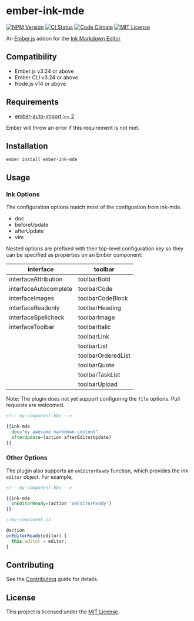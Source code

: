 ember-ink-mde
====================================================================================

[![NPM Version][npm-badge]][npm-badge-url]
[![CI Status][ci-badge]][ci-badge-url]
[![Code Climate][codeclimate-badge]][codeclimate-badge-url]
[![MIT License][license-badge]][license-badge-url]

[npm-badge]: https://img.shields.io/npm/v/ember-ink-mde
[npm-badge-url]: https://www.npmjs.com/package/ember-ink-mde
[ci-badge]: https://github.com/malgasm/ember-ink-mde/workflows/CI/badge.svg
[ci-badge-url]: https://github.com/malgasm/ember-ink-mde/actions?query=workflow%3ACI
[codeclimate-badge]: https://codeclimate.com/github/malgasm/ember-ink-mde.svg
[codeclimate-badge-url]: https://codeclimate.com/github/malgasm/ember-ink-mde
[license-badge]: https://img.shields.io/badge/license-MIT-blue.svg
[license-badge-url]: https://github.com/malgasm/ember-ink-mde/blob/master/LICENSE

An [Ember.js](https://github.com/emberjs/ember.js/) addon for the [Ink Markdown Editor](https://github.com/voraciousdev/ink-mde/)

## Compatibility

* Ember.js v3.24 or above
* Ember CLI v3.24 or above
* Node.js v14 or above

## Requirements

* [ember-auto-import >= 2](https://github.com/ef4/ember-auto-import)

Ember will throw an error if this requirement is not met.

## Installation

```
ember install ember-ink-mde
```

## Usage

### Ink Options

The configuration options match most of the configuation from ink-mde.

- doc
- beforeUpdate
- afterUpdate
- vim

Nested options are prefixed with their top-level configuration key so they can be specified as properties on an Ember component:

| interface             | toolbar                   |
|-----------------------|---------------------------|
| interfaceAttribution  | toolbarBold               |
| interfaceAutocomplete | toolbarCode               |
| interfaceImages       | toolbarCodeBlock          |
| interfaceReadonly     | toolbarHeading            |
| interfaceSpellcheck   | toolbarImage              |
| interfaceToolbar      | toolbarItalic             |
|                       | toolbarLink               |
|                       | toolbarList               |
|                       | toolbarOrderedList        |
|                       | toolbarQuote              |
|                       | toolbarTaskList           |
|                       | toolbarUpload             |




Note: The plugin does not yet support configuring the `file` options. Pull requests are welcomed.

```hbs
<!-- my-component.hbs -->

{{ink-mde
  doc="my awesome markdown content"
  afterUpdate=(action afterEditorUpdate)
}}
```

### Other Options

The plugin also supports an `onEditorReady` function, which provides the ink `editor` object. For example,

```hbs
<!-- my-component.hbs -->

{{ink-mde
  onEditorReady=(action 'onEditorReady')
}}
```

```js
//my-component.js

@action
onEditorReady(editor) {
  this.editor = editor;
}
```

## Contributing

See the [Contributing](CONTRIBUTING.md) guide for details.


## License

This project is licensed under the [MIT License](LICENSE.md).
